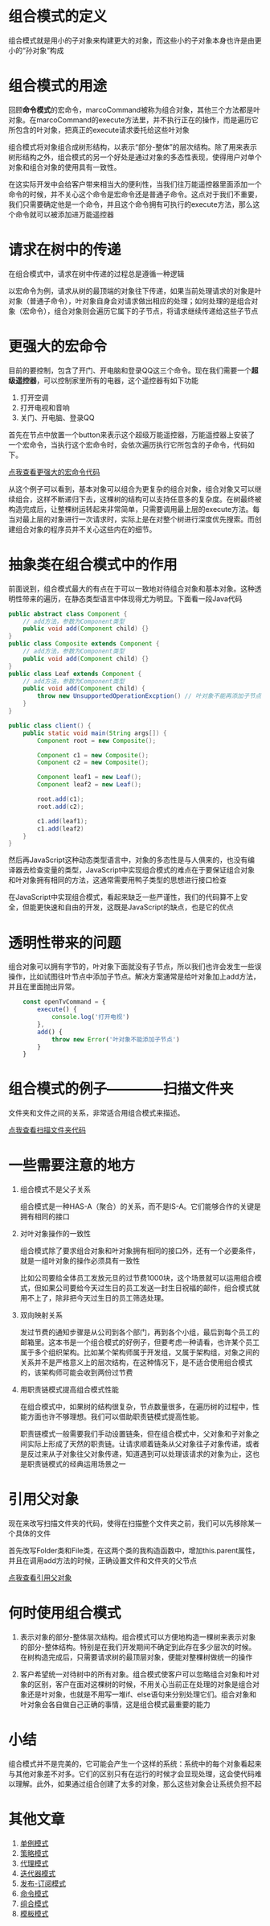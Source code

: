 # 组合模式的定义

组合模式就是用小的子对象来构建更大的对象，而这些小的子对象本身也许是由更小的“孙对象”构成

# 组合模式的用途

回顾**命令模式**的宏命令，marcoCommand被称为组合对象，其他三个方法都是叶对象。在marcoCommand的execute方法里，并不执行正在的操作，而是遍历它所包含的叶对象，把真正的execute请求委托给这些叶对象

组合模式将对象组合成树形结构，以表示“部分-整体”的层次结构。除了用来表示树形结构之外，组合模式的另一个好处是通过对象的多态性表现，使得用户对单个对象和组合对象的使用具有一致性。

在这实际开发中会给客户带来相当大的便利性，当我们往万能遥控器里面添加一个命令的时候，并不关心这个命令是宏命令还是普通子命令。这点对于我们不重要，我们只需要确定他是一个命令，并且这个命令拥有可执行的execute方法，那么这个命令就可以被添加进万能遥控器

# 请求在树中的传递

在组合模式中，请求在树中传递的过程总是遵循一种逻辑

以宏命令为例，请求从树的最顶端的对象往下传递，如果当前处理请求的对象是叶对象（普通子命令），叶对象自身会对请求做出相应的处理；如何处理的是组合对象（宏命令），组合对象则会遍历它属下的子节点，将请求继续传递给这些子节点

# 更强大的宏命令

目前的要控制，包含了开门、开电脑和登录QQ这三个命令。现在我们需要一个**超级遥控器**，可以控制家里所有的电器，这个遥控器有如下功能

1. 打开空调
2. 打开电视和音响
3. 关门、开电脑、登录QQ

首先在节点中放置一个button来表示这个超级万能遥控器，万能遥控器上安装了一个宏命令，当执行这个宏命令时，会依次遍历执行它所包含的子命令，代码如下。

[点我查看更强大的宏命令代码](./更强大的宏命令.html)

从这个例子可以看到，基本对象可以组合为更复杂的组合对象，组合对象又可以继续组合，这样不断递归下去，这棵树的结构可以支持任意多的复杂度。在树最终被构造完成后，让整棵树运转起来非常简单，只需要调用最上层的execute方法。每当对最上层的对象进行一次请求时，实际上是在对整个树进行深度优先搜索。而创建组合对象的程序员并不关心这些内在的细节。

# 抽象类在组合模式中的作用

前面说到，组合模式最大的有点在于可以一致地对待组合对象和基本对象。这种透明性带来的遍历，在静态类型语言中体现得尤为明显。下面看一段Java代码

```java
public abstract class Component {
    // add方法，参数为Component类型
    public void add(Component child) {}
}
public class Composite extends Component {
    // add方法，参数为Component类型
    public void add(Component child) {}
}
public class Leaf extends Component {
    // add方法，参数为Component类型
    public void add(Component child) {
        throw new UnsupportedOperationExcption() // 叶对象不能再添加子节点
    }
}

public class client() {
    public static void main(String args[]) {
        Component root = new Composite();

        Component c1 = new Composite();
        Component c2 = new Composite();

        Component leaf1 = new Leaf();
        Component leaf2 = new Leaf();

        root.add(c1);
        root.add(c2);

        c1.add(leaf1);
        c1.add(leaf2)
    }
}
```

然后再JavaScript这种动态类型语言中，对象的多态性是与人俱来的，也没有编译器去检查变量的类型，JavaScript中实现组合模式的难点在于要保证组合对象和叶对象拥有相同的方法，这通常需要用鸭子类型的思想进行接口检查

在JavaScript中实现组合模式，看起来缺乏一些严谨性，我们的代码算不上安全，但能更快速和自由的开发，这既是JavaScript的缺点，也是它的优点

# 透明性带来的问题

组合对象可以拥有字节的，叶对象下面就没有子节点，所以我们也许会发生一些误操作，比如试图往叶节点中添加子节点。解决方案通常是给叶对象加上add方法，并且在里面抛出异常。

```js
    const openTvCommand = {
        execute() {
            console.log('打开电视')
        },
        add() {
            throw new Error('叶对象不能添加子节点')
        }
    }
```

# 组合模式的例子————扫描文件夹

文件夹和文件之间的关系，非常适合用组合模式来描述。

[点我查看扫描文件夹代码](扫描文件夹.js)

# 一些需要注意的地方

1. 组合模式不是父子关系

    组合模式是一种HAS-A（聚合）的关系，而不是IS-A。它们能够合作的关键是拥有相同的接口

2. 对叶对象操作的一致性

    组合模式除了要求组合对象和叶对象拥有相同的接口外，还有一个必要条件，就是一组叶对象的操作必须具有一致性

    比如公司要给全体员工发放元旦的过节费1000块，这个场景就可以运用组合模式，但如果公司要给今天过生日的员工发送一封生日祝福的邮件，组合模式就用不上了，除非把今天过生日的员工筛选处理。

3. 双向映射关系

    发过节费的通知步骤是从公司到各个部门，再到各个小组，最后到每个员工的邮箱里。这本书是一个组合模式的好例子，但要考虑一种请看，也许某个员工属于多个组织架构。比如某个架构师属于开发组，又属于架构组，对象之间的关系并不是严格意义上的层次结构，在这种情况下，是不适合使用组合模式的，该架构师可能会收到两份过节费

4. 用职责链模式提高组合模式性能

    在组合模式中，如果树的结构很复杂，节点数量很多，在遍历树的过程中，性能方面也许不够理想。我们可以借助职责链模式提高性能。

    职责链模式一般需要我们手动设置链条，但在组合模式中，父对象和子对象之间实际上形成了天然的职责链。让请求顺着链条从父对象往子对象传递，或者是反过来从子对象往父对象传递，知道遇到可以处理该请求的对象为止，这也是职责链模式的经典运用场景之一

# 引用父对象

现在来改写扫描文件夹的代码，使得在扫描整个文件夹之前，我们可以先移除某一个具体的文件

首先改写Folder类和File类，在这两个类的我构造函数中，增加this.parent属性，并且在调用add方法的时候，正确设置文件和文件夹的父节点


[点我查看引用父对象](引用父对象.js)


# 何时使用组合模式

1. 表示对象的部分-整体层次结构。组合模式可以方便地构造一棵树来表示对象的部分-整体结构。特别是在我们开发期间不确定到此存在多少层次的时候。在树构造完成后，只需要请求树的最顶层对象，便能对整棵树做统一的操作

2. 客户希望统一对待树中的所有对象。组合模式使客户可以忽略组合对象和叶对象的区别，客户在面对这棵树的时候，不用关心当前正在处理的对象是组合对象还是叶对象，也就是不用写一堆if、else语句来分别处理它们。组合对象和叶对象会各自做自己正确的事情，这是组合模式最重要的能力


# 小结

组合模式并不是完美的，它可能会产生一个这样的系统：系统中的每个对象看起来与其他对象差不对多。它们的区别只有在运行的时候才会显现处理，这会使代码难以理解。此外，如果通过组合创建了太多的对象，那么这些对象会让系统负担不起


# 其他文章

1. [单例模式](/1.单例模式/readme.md)
2. [策略模式](/2.策略模式/readme.md)
3. [代理模式](/3.代理模式/readme.md)
4. [迭代器模式](/4.迭代器模式/readme.md)
5. [发布-订阅模式](/5.发布-订阅模式/readme.md)
6. [命令模式](/6.命令模式/readme.md)
7. [组合模式](/7.组合模式/readme.md)
8. [模板模式](/8.模板模式/readme.md)